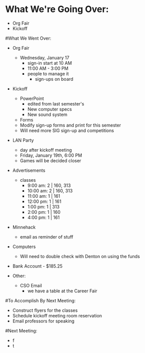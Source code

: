 # What We're Going Over:
- Org Fair
- Kickoff

#What We Went Over:  

- Org Fair
    - Wednesday, January 17
        - sign-in start at 10 AM
        - 11:00 AM - 3:00 PM
        - people to manage it
            - sign-ups on board

- Kickoff
    - PowerPoint
        - edited from last semester's
        - New computer specs
        - New sound system
    - Forms
   	 - Modify sign-up forms and print for this semester
   	 - Will need more SIG sign-up and competitions

 - LAN Party
     - day after kickoff meeting
     - Friday, January 19th, 6:00 PM
     - Games will be decided closer

- Advertisements
    - classes
        - 9:00 am:   2 | 160, 313
        - 10:00 am: 2 | 160, 313
        - 11:00 am:  1 | 161
        - 12:00 pm: 1 | 161
        - 1:00 pm:   1 | 313
        - 2:00 pm:  1 | 160
        - 4:00 pm:  1 | 161
    
- Minnehack
    - email as reminder of stuff

- Computers
    - Will need to double check with Denton on using the funds

- Bank Account - $185.25

- Other:
    - CSO Email
        - we have a table at the Career Fair

#To Accomplish By Next Meeting:  
- Construct flyers for the classes
- Schedule kickoff meeting room reservation
- Email professors for speaking 

#Next Meeting:
- f
- t